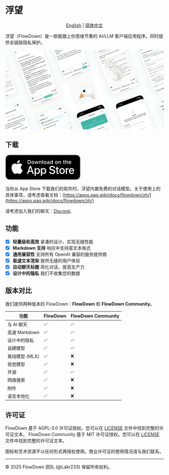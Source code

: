 # 浮望

<p align="center">
  <a href="../../../README.md">English</a> |
  <a href="/Resources/i18n/zh-Hans/README.md">简体中文</a>
</p>

浮望（FlowDown）是一款能跟上你思维节奏的 AI/LLM 客户端应用程序。同时提供全链路隐私保护。

![Preview](../../../Resources/SCR-PREVIEW.png)

## 下载

[![App Store Icon](../../../Resources/Download_on_the_App_Store_Badge_US-UK_RGB_blk_092917.svg)](https://apps.apple.com/us/app/flowdown-open-fast-ai/id6740553198)

当你从 App Store 下载我们的软件时，浮望内置免费的对话模型。关于使用上的具体事项，请考虑查看文档：[https://apps.qaq.wiki/docs/flowdown/zh/](https://apps.qaq.wiki/docs/flowdown/zh/)

请考虑加入我们的聊天：[Discord](https://discord.gg/UHKMRyJcgc)。

## 功能

- [x] **轻量级和高效** 紧凑的设计，实现无缝性能
- [x] **Markdown 支持** 响应中支持富文本格式
- [x] **通用兼容性** 支持所有 OpenAI 兼容的服务提供商
- [x] **极速文本渲染** 提供无缝的用户体验
- [x] **自动聊天标题** 简化对话，提高生产力
- [x] **设计中的隐私** 我们不收集您的数据

## 版本对比

我们提供两种版本的 FlowDown：**FlowDown** 和 **FlowDown Community**。

| **功能**       | **FlowDown** | **FlowDown Community** |
| -------------- | ------------ | ---------------------- |
| 与 AI 聊天     | ✅           | ✅                     |
| 高速 Markdown  | ✅           | ✅                     |
| 设计中的隐私   | ✅           | ✅                     |
| 自建模型       | ✅           | ✅                     |
| 离线模型 (MLX) | ✅           | ❌                     |
| 视觉模型       | ✅           | ❌                     |
| 开源           | ✅           | ✅                     |
| 网络搜索       | ✅           | ❌                     |
| 附件           | ✅           | ❌                     |
| 语言本地化     | ✅           | ❌                     |

## 许可证

FlowDown 基于 AGPL-3.0 许可证授权。您可以在 [LICENSE](../../../LICENSE) 文件中找到完整的许可证文本。
FlowDown Community 基于 MIT 许可证授权。您可以在 [LICENSE](../../../Resources/CommunityEdition/LICENSE) 文件中找到完整的许可证文本。

图标和艺术资源不以任何形式再授权使用。商业许可证的使用情况请与我们联系。

---

© 2025 FlowDown 团队 (@Lakr233) 保留所有权利。
